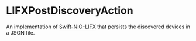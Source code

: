 <!--
                  
This source file is part of the Jass open source project

SPDX-FileCopyrightText: 2019-2021 Paul Schmiedmayer and the project authors (see CONTRIBUTORS.md) <paul.schmiedmayer@tum.de>

SPDX-License-Identifier: MIT
             
-->

# LIFXPostDiscoveryAction

An implementation of [Swift-NIO-LIFX](https://github.com/PSchmiedmayer/Swift-NIO-LIFX) that persists the discovered devices in a JSON file.
